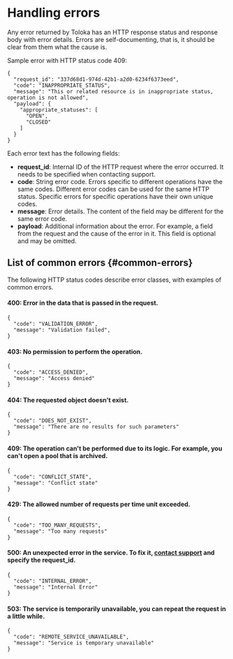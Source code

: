 # Handling errors

Any error returned by Toloka has an HTTP response status and response body with error details. Errors are self-documenting, that is, it should be clear from them what the cause is.

Sample error with HTTP status code 409:

```http
{
  "request_id": "337d68d1-974d-42b1-a2d0-6234f6373eed",
  "code": "INAPPROPRIATE_STATUS",
  "message": "This or related resource is in inappropriate status, operation is not allowed",
  "payload": {
    "appropriate_statuses": [
      "OPEN",
      "CLOSED"
    ]
  }
}
```

Each error text has the following fields:
- **request_id**: Internal ID of the HTTP request where the error occurred. It needs to be specified when contacting support.
- **code**: String error code. Errors specific to different operations have the same codes. Different error codes can be used for the same HTTP status. Specific errors for specific operations have their own unique codes.
- **message**: Error details. The content of the field may be different for the same error code.
- **payload**: Additional information about the error. For example, a field from the request and the cause of the error in it. This field is optional and may be omitted.

## List of common errors {#common-errors}

The following HTTP status codes describe error classes, with examples of common errors.

#### 400: Error in the data that is passed in the request.

```http
{
  "code": "VALIDATION_ERROR",
  "message": "Validation failed",
}
```

#### 403: No permission to perform the operation.

```http
{
  "code": "ACCESS_DENIED",
  "message": "Access denied"
}
```

#### 404: The requested object doesn't exist.

```http
{
  "code": "DOES_NOT_EXIST",
  "message": "There are no results for such parameters"
}
```

#### 409: The operation can't be performed due to its logic. For example, you can't open a pool that is archived.

```http
{
  "code": "CONFLICT_STATE",
  "message": "Conflict state"
}
```

#### 429: The allowed number of requests per time unit exceeded.

```http
{
  "code": "TOO_MANY_REQUESTS",
  "message": "Too many requests"
}
```

#### 500: An unexpected error in the service. To fix it, [contact support](https://toloka.ai/docs/guide/troubleshooting/support.html?lang=en#troubleshooting__help) and specify the request_id.

```http
{
  "code": "INTERNAL_ERROR",
  "message": "Internal Error"
}
```

#### 503: The service is temporarily unavailable, you can repeat the request in a little while.

```http
{
  "code": "REMOTE_SERVICE_UNAVAILABLE",
  "message": "Service is temporary unavailable"
}
```

